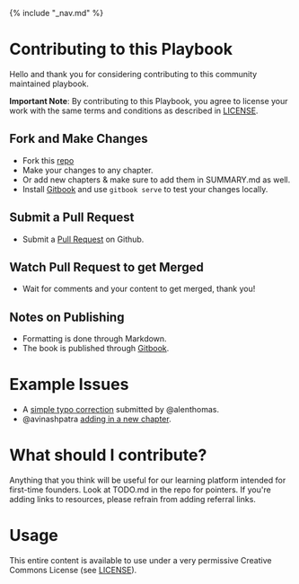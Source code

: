 {% include "_nav.md" %}

# Contributing to this Playbook
Hello and thank you for considering contributing to this community maintained playbook.

**Important Note**: By contributing to this Playbook, you agree to license your work with the same terms and conditions as described in [LICENSE](LICENSE.md).

## Fork and Make Changes
* Fork this [repo](https://github.com/svlabs/playbook)
* Make your changes to any chapter.
* Or add new chapters & make sure to add them in SUMMARY.md as well.
* Install [Gitbook](https://www.gitbook.com) and use `gitbook serve` to test your changes locally.

## Submit a Pull Request
* Submit a [Pull Request](https://help.github.com/articles/using-pull-requests/) on Github.

## Watch Pull Request to get Merged
* Wait for comments and your content to get merged, thank you!

## Notes on Publishing
* Formatting is done through Markdown.
* The book is published through [Gitbook](https://www.gitbook.com).

# Example Issues
* A [simple typo correction](https://github.com/svlabs/playbook/pull/3) submitted by @alenthomas.
* @avinashpatra [adding in a new chapter](https://github.com/svlabs/playbook/pull/2).

# What should I contribute?
Anything that you think will be useful for our learning platform intended for first-time founders. Look at TODO.md in the repo for pointers. If you're adding links to resources, please refrain from adding referral links.

# Usage
This entire content is available to use under a very permissive Creative Commons License (see [LICENSE](LICENSE.md)).
